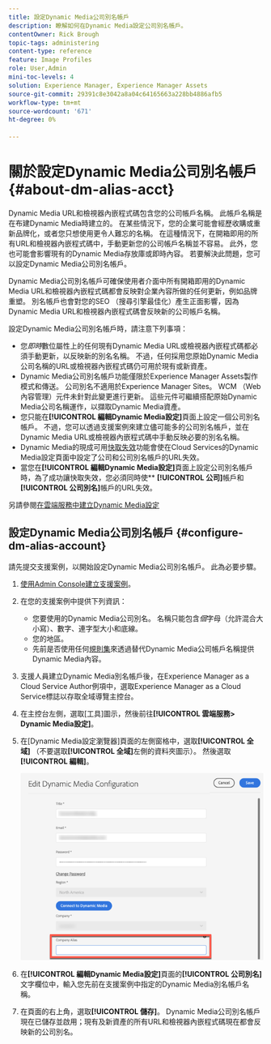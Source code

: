 ```yaml
---
title: 設定Dynamic Media公司別名帳戶
description: 瞭解如何在Dynamic Media設定公司別名帳戶。
contentOwner: Rick Brough
topic-tags: administering
content-type: reference
feature: Image Profiles
role: User,Admin
mini-toc-levels: 4
solution: Experience Manager, Experience Manager Assets
source-git-commit: 29391c8e3042a8a04c64165663a228bb4886afb5
workflow-type: tm+mt
source-wordcount: '671'
ht-degree: 0%

---
```


<!-- hide: yes
hidefromtoc: yes -->

# 關於設定Dynamic Media公司別名帳戶 {#about-dm-alias-acct}

Dynamic Media URL和檢視器內嵌程式碼包含您的公司帳戶名稱。 此帳戶名稱是在布建Dynamic Media時建立的。 在某些情況下，您的企業可能會經歷收購或重新品牌化，或者您只想使用更令人難忘的名稱。 在這種情況下，在開箱即用的所有URL和檢視器內嵌程式碼中，手動更新您的公司帳戶名稱並不容易。 此外，您也可能會影響現有的Dynamic Media存放庫或即時內容。 若要解決此問題，您可以設定Dynamic Media公司別名帳戶。

Dynamic Media公司別名帳戶可確保使用者介面中所有開箱即用的Dynamic Media URL和檢視器內嵌程式碼都會反映對企業內容所做的任何更新，例如品牌重塑。 別名帳戶也會對您的SEO （搜尋引擎最佳化）產生正面影響，因為Dynamic Media URL和檢視器內嵌程式碼會反映新的公司帳戶名稱。

設定Dynamic Media公司別名帳戶時，請注意下列事項：

* 您&#x200B;*即時*&#x200B;數位屬性上的任何現有Dynamic Media URL或檢視器內嵌程式碼都必須手動更新，以反映新的別名名稱。 不過，任何採用您原始Dynamic Media公司名稱的URL或檢視器內嵌程式碼仍可用於現有或新資產。
* Dynamic Media公司別名帳戶功能僅限於Experience Manager Assets製作模式和傳送。 公司別名不適用於Experience Manager Sites。 WCM （Web內容管理）元件未針對此變更進行更新。 這些元件可繼續搭配原始Dynamic Media公司名稱運作，以擷取Dynamic Media資產。
* 您只能在&#x200B;**[!UICONTROL 編輯Dynamic Media設定]**&#x200B;頁面上設定一個公司別名帳戶。 不過，您可以透過支援案例來建立儘可能多的公司別名帳戶，並在Dynamic Media URL或檢視器內嵌程式碼中手動反映必要的別名名稱。
* Dynamic Media的現成可用[快取失效](/help/assets/invalidate-cdn-cache-dynamic-media.md)功能會使在Cloud Services的Dynamic Media設定頁面中設定了公司和公司別名帳戶的URL失效。
* 當您在&#x200B;**[!UICONTROL 編輯Dynamic Media設定]**&#x200B;頁面上設定公司別名帳戶時，為了成功讓快取失效，您必須同時使&#x200B;** **[!UICONTROL 公司]**&#x200B;帳戶和&#x200B;**[!UICONTROL 公司別名]**&#x200B;帳戶的URL失效。

另請參閱[在雲端服務中建立Dynamic Media設定](/help/assets/config-dms7.md#configuring-dynamic-media-cloud-services)

## 設定Dynamic Media公司別名帳戶 {#configure-dm-alias-account}

請先提交支援案例，以開始設定Dynamic Media公司別名帳戶。 此為必要步驟。

1. [使用Admin Console建立支援案例](https://helpx.adobe.com/tw/enterprise/using/support-for-experience-cloud.html)。
1. 在您的支援案例中提供下列資訊：

   * 您要使用的Dynamic Media公司別名。 名稱只能包含&#x200B;*個*&#x200B;字母（允許混合大小寫）、數字、連字型大小和底線。
   * 您的地區。
   * 先前是否使用任何[規則集](/help/assets/using-rulesets-to-transform-urls.md)來透過替代Dynamic Media公司帳戶名稱提供Dynamic Media內容。

1. 支援人員建立Dynamic Media別名帳戶後，在Experience Manager as a Cloud Service Author例項中，選取Experience Manager as a Cloud Service標誌以存取全域導覽主控台。
1. 在主控台左側，選取[工具]圖示，然後前往&#x200B;**[!UICONTROL 雲端服務> Dynamic Media設定]**。
1. 在[Dynamic Media設定瀏覽器]頁面的左側窗格中，選取&#x200B;**[!UICONTROL 全域]** （不要選取&#x200B;**[!UICONTROL 全域]**&#x200B;左側的資料夾圖示）。 然後選取&#x200B;**[!UICONTROL 編輯]**。

   ![Dynamic Media公司別名文字欄位](/help/assets/assets-dm/dm-company-alias.png)

1. 在&#x200B;**[!UICONTROL 編輯Dynamic Media設定]**&#x200B;頁面的&#x200B;**[!UICONTROL 公司別名]**&#x200B;文字欄位中，輸入您先前在支援案例中指定的Dynamic Media別名帳戶名稱。
1. 在頁面的右上角，選取&#x200B;**[!UICONTROL 儲存]**。
Dynamic Media公司別名帳戶現在已儲存並啟用；現有及新資產的所有URL和檢視器內嵌程式碼現在都會反映新的公司別名。
